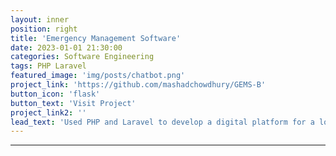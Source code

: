 ```yaml
---
layout: inner
position: right
title: 'Emergency Management Software'
date: 2023-01-01 21:30:00
categories: Software Engineering
tags: PHP Laravel
featured_image: 'img/posts/chatbot.png'
project_link: 'https://github.com/mashadchowdhury/GEMS-B'
button_icon: 'flask'
button_text: 'Visit Project'
project_link2: ''
lead_text: 'Used PHP and Laravel to develop a digital platform for a local startup, Glohaven's Emergency Management Solutions (GEMS). GEMS is a software that makes it easier for disaster response personnel to manage information and resources during an emergency, such as wildfires or floods. Focused both on front-end and back-end development. Took on the role of Client Liaison and coordinated weekly meetings with clients discussing progress.'
---
```

---
